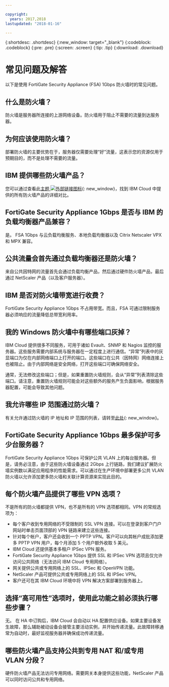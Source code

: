 ```yaml
---

copyright:
  years: 2017,2018
lastupdated: "2018-01-16"

---
```


{:shortdesc: .shortdesc}
{:new_window: target="_blank"}
{:codeblock: .codeblock}
{:pre: .pre}
{:screen: .screen}
{:tip: .tip}
{:download: .download}

# 常见问题及解答

以下是使用 FortiGate Security Appliance (FSA) 1Gbps 防火墙时的常见问题。

## 什么是防火墙？

防火墙是服务器所连接的上游网络设备。防火墙用于阻止不需要的流量到达服务器。

## 为何应该使用防火墙？

部署防火墙的主要优势在于，服务器仅需要处理“好”流量，这表示您的资源仅用于预期目的，而不是处理不需要的流量。

## IBM 提供哪些防火墙产品？
您可以通过查看此[主题 ![外部链接图标](../../icons/launch-glyph.svg "外部链接图标")](https://console.bluemix.net/docs/infrastructure/fortigate-10g/explore-firewalls.html#explore-firewalls){: new_window}，找到 IBM Cloud 中提供的所有防火墙产品的详细对比。 

## FortiGate Security Appliance 1Gbps 是否与 IBM 的负载均衡器产品兼容？

是。 FSA 1Gbps 与云负载均衡服务、本地负载均衡器以及 Citrix Netscaler VPX 和 MPX 兼容。

## 公共流量会首先通过负载均衡器还是防火墙？

来自公共因特网的流量首先会通过负载均衡产品，然后通过硬件防火墙产品，最后通过 NetScaler 产品（以及客户服务器）。

## IBM 是否对防火墙带宽进行收费？

FortiGate Security Appliance 1Gbps 不占用带宽。而且，FSA 可通过限制服务器必须响应的流量降低总带宽利用率。

## 我的 Windows 防火墙中有哪些端口灰掉？

IBM Cloud 提供很多不同服务，可用于诸如 Evault、SNMP 和 Nagios 监控的服务器。这些服务需要内部系统与服务器在一定程度上进行通信。“异常”列表中的灰显端口为仅在内部网络端口上打开的端口。这些端口在公共（因特网）网络连接上也被阻止。由于内部网络是安全网络，打开这些端口可确保网络安全。

通常，无法修改这些端口；但是，如果重置防火墙规则，会从“异常”列表清除这些端口。请注意，重置防火墙规则可能会对这些额外的服务产生负面影响，根据服务器配置，可能会导致其他问题。

## 我允许哪些 IP 范围通过防火墙？

有关允许通过防火墙的 IP 地址和 IP 范围的列表，请转至[此处](https://console.bluemix.net/docs/infrastructure/hardware-firewall-dedicated/ips.html){: new_window}。 

## FortiGate Security Appliance 1Gbps 最多保护可多少台服务器？

FortiGate Security Appliance 1Gbps 可保护公共 VLAN 上的每台服务器。但是，请务必注意，由于这些防火墙设备通过 2Gbps 上行链路，我们建议扩展防火墙实例数以满足应用程序的性能需求。可以通过在生产环境中部署更多公共 VLAN 防火墙以允许添加更多防火墙和关联计算资源来实现此目的。

## 每个防火墙产品提供了哪些 VPN 选项？

不是所有的防火墙都提供 VPN，也不是所有的 VPN 选项都相同。VPN 的常规选项为：

* 每个客户收到专用网络的不受限制的 SSL VPN 连接。可以在登录到客户门户网站时单击页面顶部的 VPN 链路来建立这些连接。
* 针对每个帐户，客户还会收到一个 PPTP VPN。客户可以向其帐户成批添加更多 PPTP VPN 用户，每个月添加 5 个用户额外收取 5 美元。
* IBM Cloud 还提供基本多租户 IPSec VPN 服务。
* FortiGate Security Appliance 1Gbps 提供 SSL 和 IPSec VPN 选项且仅允许访问公共网络（无法访问 IBM Cloud 专用网络）。
* 网关提供公共或专用网络上的 SSL、IPSec 和 OpenVPN 功能。
* NetScaler 产品可提供公共或专用网络上的 SSL 和 IPSec VPN。
* 客户还可在其 IBM Cloud 环境中将 VPN 解决方案部署到服务器上。

## 选择“高可用性”选项时，使用此功能之前必须执行哪些步骤？

无。 在 HA 中订购后，IBM Cloud 会自动以 HA 配置供应设备。如果主要设备发生故障，那么辅助被动设备会接管主要活动实例，并开始传递流量。此故障转移通常为自动时，最好监视服务器并确保成功传递流量。

## 哪些防火墙产品支持公共到专用 NAT 和/或专用 VLAN 分段？

硬件防火墙产品无法访问专用网络。需要网关本身提供这些功能，NetScaler 产品可以同时访问公共和专用网络。
